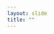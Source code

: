 ```yaml
---
layout: slide
title: ""
---
```


<section data-background-image="assets/images/Slide13.png" data-background-size="70%" data-background-position="center"/>
